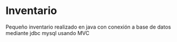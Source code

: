 <h1>Inventario</h1>
Pequeño inventario realizado en java con conexión a base de datos mediante jdbc mysql usando MVC
